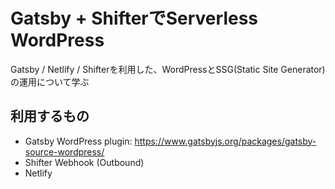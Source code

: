 # Gatsby + ShifterでServerless WordPress
Gatsby / Netlify / Shifterを利用した、WordPressとSSG(Static Site Generator)の運用について学ぶ

## 利用するもの
- Gatsby WordPress plugin: https://www.gatsbyjs.org/packages/gatsby-source-wordpress/
- Shifter Webhook (Outbound)
- Netlify
